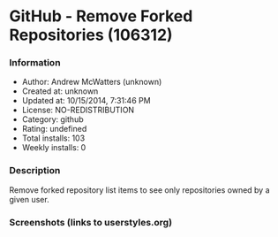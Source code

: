 # GitHub - Remove Forked Repositories (106312)

### Information
- Author: Andrew McWatters (unknown)
- Created at: unknown
- Updated at: 10/15/2014, 7:31:46 PM
- License: NO-REDISTRIBUTION
- Category: github
- Rating: undefined
- Total installs: 103
- Weekly installs: 0


### Description
Remove forked repository list items to see only repositories owned by a given user.


### Screenshots (links to userstyles.org)



